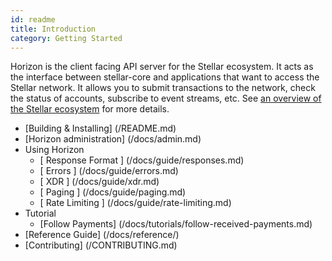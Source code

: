 ```yaml
---
id: readme
title: Introduction
category: Getting Started
---
```


Horizon is the client facing API server for the Stellar ecosystem.  It acts as the interface between stellar-core and applications that want to access the Stellar network. It allows you to submit transactions to the network, check the status of accounts, subscribe to event streams, etc. See [an overview of the Stellar ecosystem](https://github.com/stellar/docs/blob/master/concepts/ecosystem.md) for more details.


- [Building & Installing] (/README.md)
- [Horizon administration] (/docs/admin.md)
- Using Horizon
  - [ Response Format ] (/docs/guide/responses.md)
  - [ Errors ] (/docs/guide/errors.md)
  - [ XDR ] (/docs/guide/xdr.md)
  - [ Paging ] (/docs/guide/paging.md)
  - [ Rate Limiting ] (/docs/guide/rate-limiting.md)
- Tutorial
  - [Follow Payments] (/docs/tutorials/follow-received-payments.md)
- [Reference Guide] (/docs/reference/)
- [Contributing] (/CONTRIBUTING.md)
